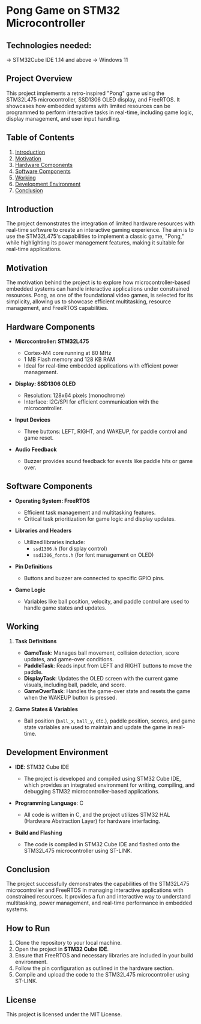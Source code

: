 # Pong Game on STM32 Microcontroller

## Technologies needed:
-> STM32Cube IDE 1.14 and above
-> Windows 11

## Project Overview
This project implements a retro-inspired "Pong" game using the STM32L475 microcontroller, SSD1306 OLED display, and FreeRTOS. It showcases how embedded systems with limited resources can be programmed to perform interactive tasks in real-time, including game logic, display management, and user input handling.

## Table of Contents
1. [Introduction](#introduction)
2. [Motivation](#motivation)
3. [Hardware Components](#hardware-components)
4. [Software Components](#software-components)
5. [Working](#working)
6. [Development Environment](#development-environment)
7. [Conclusion](#conclusion)

## Introduction
The project demonstrates the integration of limited hardware resources with real-time software to create an interactive gaming experience. The aim is to use the STM32L475's capabilities to implement a classic game, "Pong," while highlighting its power management features, making it suitable for real-time applications.

## Motivation
The motivation behind the project is to explore how microcontroller-based embedded systems can handle interactive applications under constrained resources. Pong, as one of the foundational video games, is selected for its simplicity, allowing us to showcase efficient multitasking, resource management, and FreeRTOS capabilities.

## Hardware Components
- **Microcontroller: STM32L475**
  - Cortex-M4 core running at 80 MHz
  - 1 MB Flash memory and 128 KB RAM
  - Ideal for real-time embedded applications with efficient power management.
  
- **Display: SSD1306 OLED**
  - Resolution: 128x64 pixels (monochrome)
  - Interface: I2C/SPI for efficient communication with the microcontroller.
  
- **Input Devices**
  - Three buttons: LEFT, RIGHT, and WAKEUP, for paddle control and game reset.
  
- **Audio Feedback**
  - Buzzer provides sound feedback for events like paddle hits or game over.

## Software Components
- **Operating System: FreeRTOS**
  - Efficient task management and multitasking features.
  - Critical task prioritization for game logic and display updates.
  
- **Libraries and Headers**
  - Utilized libraries include:
    - `ssd1306.h` (for display control)
    - `ssd1306_fonts.h` (for font management on OLED)
  
- **Pin Definitions**
  - Buttons and buzzer are connected to specific GPIO pins.
  
- **Game Logic**
  - Variables like ball position, velocity, and paddle control are used to handle game states and updates.

## Working
1. **Task Definitions**
    - **GameTask**: Manages ball movement, collision detection, score updates, and game-over conditions.
    - **PaddleTask**: Reads input from LEFT and RIGHT buttons to move the paddle.
    - **DisplayTask**: Updates the OLED screen with the current game visuals, including ball, paddle, and score.
    - **GameOverTask**: Handles the game-over state and resets the game when the WAKEUP button is pressed.

2. **Game States & Variables**
   - Ball position (`ball_x`, `ball_y`, etc.), paddle position, scores, and game state variables are used to maintain and update the game in real-time.

## Development Environment
- **IDE**: STM32 Cube IDE
  - The project is developed and compiled using STM32 Cube IDE, which provides an integrated environment for writing, compiling, and debugging STM32 microcontroller-based applications.
  
- **Programming Language**: C
  - All code is written in C, and the project utilizes STM32 HAL (Hardware Abstraction Layer) for hardware interfacing.
  
- **Build and Flashing**
  - The code is compiled in STM32 Cube IDE and flashed onto the STM32L475 microcontroller using ST-LINK.

## Conclusion
The project successfully demonstrates the capabilities of the STM32L475 microcontroller and FreeRTOS in managing interactive applications with constrained resources. It provides a fun and interactive way to understand multitasking, power management, and real-time performance in embedded systems.

## How to Run
1. Clone the repository to your local machine.
2. Open the project in **STM32 Cube IDE**.
3. Ensure that FreeRTOS and necessary libraries are included in your build environment.
4. Follow the pin configuration as outlined in the hardware section.
5. Compile and upload the code to the STM32L475 microcontroller using ST-LINK.

## License
This project is licensed under the MIT License.

